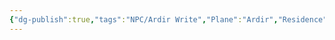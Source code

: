 ```yaml
---
{"dg-publish":true,"tags":"NPC/Ardir Write","Plane":"Ardir","Residence":"Anaurochsche Wüste","permalink":"/npc/hsing/","dgHomeLink":false,"dgPassFrontmatter":true}
---
```

